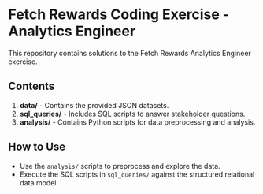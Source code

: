 
# Fetch Rewards Coding Exercise - Analytics Engineer

This repository contains solutions to the Fetch Rewards Analytics Engineer exercise.

## Contents

1. **data/** - Contains the provided JSON datasets.
2. **sql_queries/** - Includes SQL scripts to answer stakeholder questions.
3. **analysis/** - Contains Python scripts for data preprocessing and analysis.

## How to Use

- Use the `analysis/` scripts to preprocess and explore the data.
- Execute the SQL scripts in `sql_queries/` against the structured relational data model.
